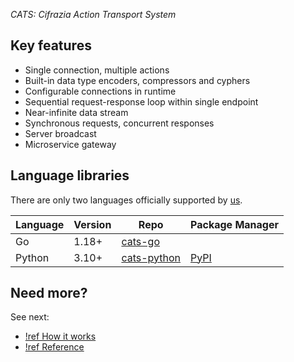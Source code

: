 _CATS: Cifrazia Action Transport System_

## Key features

- Single connection, multiple actions
- Built-in data type encoders, compressors and cyphers
- Configurable connections in runtime
- Sequential request-response loop within single endpoint
- Near-infinite data stream
- Synchronous requests, concurrent responses
- Server broadcast
- Microservice gateway

## Language libraries

There are only two languages officially supported by [us](https://cifrazia.com/cats-protocol).

| Language | Version | Repo                                                   | Package Manager                               |
|----------|---------|--------------------------------------------------------|-----------------------------------------------|
| Go       | 1.18+   | [cats-go](https://github.com/Cifrazia/cats-go)         |                                               |
| Python   | 3.10+   | [cats-python](https://github.com/Cifrazia/cats-python) | [PyPI](https://pypi.org/project/cats-python/) |

## Need more?

See next:

- [!ref How it works](/diagram.md)
- [!ref Reference](/rfc.md)